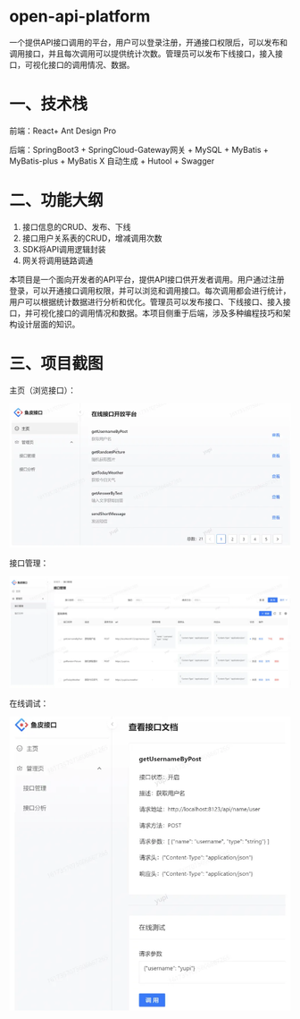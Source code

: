 # open-api-platform
一个提供API接口调用的平台，用户可以登录注册，开通接口权限后，可以发布和调用接口，并且每次调用可以提供统计次数。管理员可以发布下线接口，接入接口，可视化接口的调用情况、数据。

# 一、技术栈

前端：React+ Ant Design Pro

后端：SpringBoot3 + SpringCloud-Gateway网关 + MySQL + MyBatis + MyBatis-plus + MyBatis X 自动生成 + Hutool + Swagger

# 二、功能大纲

1. 接口信息的CRUD、发布、下线
2. 接口用户关系表的CRUD，增减调用次数
3. SDK将API调用逻辑封装
4. 网关将调用链路调通

本项目是一个面向开发者的API平台，提供API接口供开发者调用。用户通过注册登录，可以开通接口调用权限，并可以浏览和调用接口。每次调用都会进行统计，用户可以根据统计数据进行分析和优化。管理员可以发布接口、下线接口、接入接口，并可视化接口的调用情况和数据。本项目侧重于后端，涉及多种编程技巧和架构设计层面的知识。

# 三、项目截图

主页（浏览接口）：

![主页](doc/images/主页.png)

接口管理：

![接口管理](doc/images/接口管理.png)

在线调试：

![在线调试](doc/images/在线调试.png)
